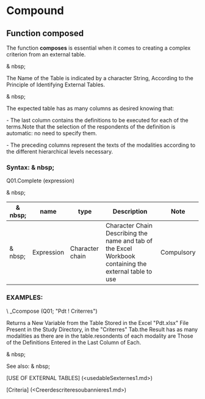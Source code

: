 # Compound

## Function composed

The function **composes** is essential when it comes to creating a complex criterion from an external table.

& nbsp;

The Name of the Table is indicated by a character String, According to the Principle of Identifying External Tables.

& nbsp;

The expected table has as many columns as desired knowing that:

\- The last column contains the definitions to be executed for each of the terms.Note that the selection of the respondents of the definition is automatic: no need to specify them.

\- The preceding columns represent the texts of the modalities according to the different hierarchical levels necessary.

### Syntax: & nbsp;

Q01.Complete (expression)

& nbsp;

| & nbsp; | **name** | **type** | **Description** | **Note** |
| --- | --- | --- | --- | --- |
| & nbsp; | Expression | Character chain | Character Chain Describing the name and tab of the Excel Workbook containing the external table to use | Compulsory |

### EXAMPLES:

\ _Ccompose (Q01; "Pdt \! Criterres")

Returns a New Variable from the Table Stored in the Excel "Pdt.xlsx" File Present in the Study Directory, in the "Criterres" Tab.the Result has as many modalities as there are in the table.resondents of each modality are Those of the Definitions Entered in the Last Column of Each.

& nbsp;

See also: & nbsp;

[USE OF EXTERNAL TABLES] (<usedableSexternes1.md>)

[Criteria] (<Creerdescriteresoubannieres1.md>)